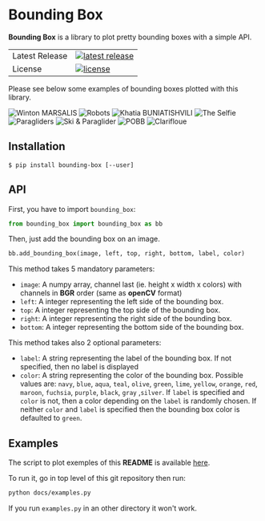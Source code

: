 # Bounding Box
**Bounding Box** is a library to plot pretty bounding boxes with a simple API.

<table>
<tr>
  <td>Latest Release</td>
  <td>
    <a href="https://pypi.org/project/bounding-box/">
    <img src="https://img.shields.io/pypi/v/bounding-box.svg" alt="latest release" />
    </a>
  </td>
</tr>
<tr>
  <td>License</td>
  <td>
    <a href="https://github.com/nalepae/bounding-box/blob/master/LICENSE">
    <img src="https://img.shields.io/pypi/l/bounding-box.svg" alt="license" />
    </a>
  </td>
</tr>
</table>

Please see below some examples of bounding boxes plotted with this library.


![Winton MARSALIS](https://github.com/nalepae/bounding-box/blob/master/docs/images/winton_bb.png "Winton MARSALIS")
![Robots](https://github.com/nalepae/bounding-box/blob/master/docs/images/nao-romeo-pepper_bb.png "Robots")
![Khatia BUNIATISHVILI](https://github.com/nalepae/bounding-box/blob/master/docs/images/khatia_bb.png "Khatia BUNIATISHVILI")
![The Selfie](https://github.com/nalepae/bounding-box/blob/master/docs/images/selfie_bb.png "The Selfie")
![Paragliders](https://github.com/nalepae/bounding-box/blob/master/docs/images/paragliders_bb.png "Paragliders")
![Ski & Paraglider](https://github.com/nalepae/bounding-box/blob/master/docs/images/ski-paraglider_bb.png "Ski & Paraglider")
![POBB](https://github.com/nalepae/bounding-box/blob/master/docs/images/pobb_bb.png "POBB")
![Clarifloue](https://github.com/nalepae/bounding-box/blob/master/docs/images/clarifloue_bb.png "Clarifloue")

## Installation
`$ pip install bounding-box [--user]`

## API
First, you have to import `bounding_box`:
```python
from bounding_box import bounding_box as bb
```

Then, just add the bounding box on an image.
 ```python
bb.add_bounding_box(image, left, top, right, bottom, label, color)
```
 
This method takes 5 mandatory parameters:
- `image`: A numpy array, channel last (ie. height x width x colors) with
channels in **BGR** order (same as **openCV** format)
- `left`: A integer representing the left side of the bounding box.
- `top`: A integer representing the top side of the bounding box.
- `right`: A integer representing the right side of the bounding box.
- `bottom`: A integer representing the bottom side of the bounding box.
 
This method takes also 2 optional parameters:
- `label`: A string representing the label of the bounding box.
If not specified, then no label is displayed
- `color`: A string representing the color of the bounding box.
Possible values are: `navy`, `blue`, `aqua`, `teal`, `olive`, `green`,
`lime`, `yellow`, `orange`, `red`, `maroon`, `fuchsia`, `purple`,
`black`, `gray` ,`silver`.
If `label` is specified and `color` is not, then a color depending
on the `label` is randomly chosen.
If neither `color` and `label` is specified then the bounding box
color is defaulted to `green`.

## Examples
The script to plot exemples of this **README** is available 
[here](https://github.com/nalepae/bounding-box/blob/master/docs/examples.py).

To run it, go in top level of this git repository then run:
 ```bash
python docs/examples.py
```

If you run `examples.py` in an other directory it won't work.
 
